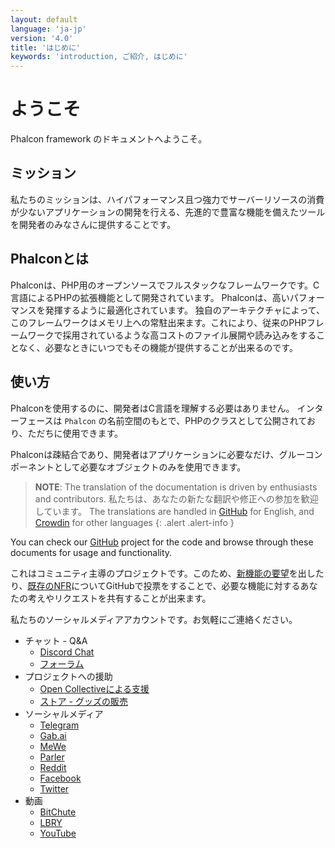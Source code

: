 ```yaml
---
layout: default
language: 'ja-jp'
version: '4.0'
title: 'はじめに'
keywords: 'introduction, ご紹介, はじめに'
---
```


# ようこそ
Phalcon framework のドキュメントへようこそ。

## ミッション
私たちのミッションは、ハイパフォーマンス且つ強力でサーバーリソースの消費が少ないアプリケーションの開発を行える、先進的で豊富な機能を備えたツールを開発者のみなさんに提供することです。

## Phalconとは
Phalconは、PHP用のオープンソースでフルスタックなフレームワークです。C言語によるPHPの拡張機能として開発されています。 Phalconは、高いパフォーマンスを発揮するように最適化されています。 独自のアーキテクチャによって、このフレームワークはメモリ上への常駐出来ます。これにより、従来のPHPフレームワークで採用されているような高コストのファイル展開や読み込みをすることなく、必要なときにいつでもその機能が提供することが出来るのです。

## 使い方
Phalconを使用するのに、開発者はC言語を理解する必要はありません。 インターフェースは `Phalcon` の名前空間のもとで、PHPのクラスとして公開されており、ただちに使用できます。

Phalconは疎結合であり、開発者はアプリケーションに必要なだけ、グルーコンポーネントとして必要なオブジェクトのみを使用できます。

> **NOTE**: The translation of the documentation is driven by enthusiasts and contributors. 私たちは、あなたの新たな翻訳や修正への参加を歓迎しています。 The translations are handled in <a href="https://github.com/phalcon/docs">GitHub</a> for English, and <a href="https://crowdin.com/project/phalcon-documentation">Crowdin</a> for other languages
  {: .alert .alert-info }

You can check our [GitHub][github] project for the code and browse through these documents for usage and functionality.

これはコミュニティ主導のプロジェクトです。このため、[新機能の要望](new-feature-request)を出したり、[既存のNFR](new-feature-request-list)についてGitHubで投票をすることで、必要な機能に対するあなたの考えやリクエストを共有することが出来ます。

私たちのソーシャルメディアアカウントです。お気軽にご連絡ください。

- チャット - Q&A
  - [Discord Chat](https://phalcon.io/discord)
  - [フォーラム](https://phalcon.io/forum)
- プロジェクトへの援助
  - [Open Collectiveによる支援](https://phalcon.io/fund)
  - [ストア - グッズの販売](https://phalcon.io/store)
- ソーシャルメディア
  - [Telegram](https://phalcon.io/telegram)
  - [Gab.ai](https://phalcon.io/gab)
  - [MeWe](https://phalcon.io/mewe)
  - [Parler](https://phalcon.io/parler)
  - [Reddit](https://phalcon.io/reddit)
  - [Facebook](https://phalcon.io/fb)
  - [Twitter](https://phalcon.io/t)
- 動画
  - [BitChute](https://phalcon.io/bitchute)
  - [LBRY](https://phalcon.io/lbry)
  - [YouTube](https://phalcon.io/youtube)

[github]: https://github.com/phalcon/cphalcon 
